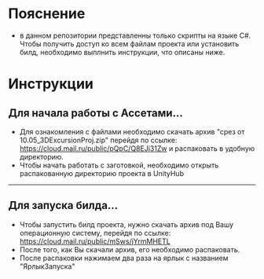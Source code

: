 # Пояснение
- в данном репозитории представленны только скрипты на языке C#. Чтобы получить доступ ко всем файлам проекта или установить билд, необходимо выплнить инструкции, что описаны ниже.
# Инструкции
## Для начала работы с Ассетами...
- Для ознакомления с файлами необходимо скачать архив "срез от 10.05_3DExcursionProj.zip" перейдя по ссылке: https://cloud.mail.ru/public/pQpC/Q8EJj31Zw и распаковать в удобную директорию. 
- Чтобы начать работать с заготовкой, необходимо открыть распакованную директорию проекта в UnityHub
---
## Для запуска билда...
- Чтобы запустить билд проекта, нужно скачать архив под Вашу операционную систему, перейдя по ссылке: https://cloud.mail.ru/public/mSws/jYrmMHETL
- После того, как Вы скачали архив, его необходимо распаковать.
- После распаковки нажимаем два раза на ярлык с названием "ЯрлыкЗапуска"

